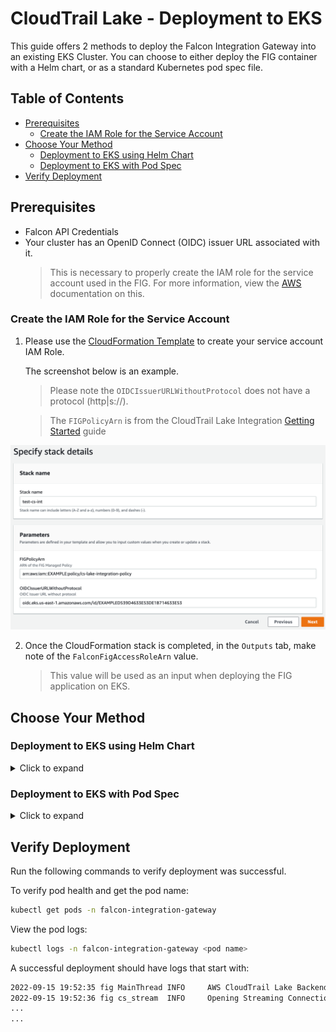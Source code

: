 # CloudTrail Lake - Deployment to EKS
This guide offers 2 methods to deploy the Falcon Integration Gateway into an existing EKS Cluster. You
can choose to either deploy the FIG container with a Helm chart, or as a standard Kubernetes pod spec
file.

## Table of Contents
* [Prerequisites](#prerequisites)
  * [Create the IAM Role for the Service Account](#create-the-iam-role-for-the-service-account)
* [Choose Your Method](#choose-your-method)
  * [Deployment to EKS using Helm Chart](#deployment-to-eks-using-helm-chart)
  * [Deployment to EKS with Pod Spec](#deployment-to-eks-with-pod-spec)
* [Verify Deployment](#verify-deployment)

## Prerequisites
- Falcon API Credentials
- Your cluster has an OpenID Connect (OIDC) issuer URL associated with it.
  > This is necessary to properly create the IAM role for the service account used in the FIG. For
    more information, view the [AWS](https://docs.aws.amazon.com/eks/latest/userguide/iam-roles-for-service-accounts.html)
    documentation on this.

### Create the IAM Role for the Service Account
1. Please use the [CloudFormation Template](./assets/eks-role.yaml) to create your service account IAM Role.

    The screenshot below is an example.
    > Please note the `OIDCIssuerURLWithoutProtocol` does not have a protocol (http|s://).

    > The `FIGPolicyArn` is from the CloudTrail Lake Integration [Getting Started](https://github.com/CrowdStrike/Cloud-AWS/tree/main/cloudtrail-lake#getting-started) guide

![cloudformation-stack](./assets/eks-role-stack-create.png)

2. Once the CloudFormation stack is completed, in the `Outputs` tab, make note of the `FalconFigAccessRoleArn` value.
    > This value will be used as an input when deploying the FIG application on EKS.

## Choose Your Method
### Deployment to EKS using Helm Chart
<details>
  <summary>Click to expand</summary>

  #### Prequisite
  For Dependency requirements, installation instructions, as well as the full list of available configuration options, go to
  the [Helm Chart - Falcon Integration Gateway](https://github.com/CrowdStrike/falcon-helm/tree/main/helm-charts/falcon-integration-gateway)
  repositoy.

  ##### Export the following variables
  ```bash
  export FALCON_CLIENT_ID=<your api falcon client id>
  export FALCON_CLIENT_SECRET=<your api falcon client secret>
  export FALCON_CLOUD_REGION=<your api falcon client region>
  export CLOUDTRAIL_LAKE_CHANNEL_ARN=<your cloudtrail lake channel arn>
  export CLOUDTRAIL_LAKE_REGION=<your aws region aligning with channel>
  export FALCON_APPLICATION_ID=<your unique application stream identifier>
  export IAM_ROLE_ARN=<value from FalconFigAccessRoleArn stack output>
  ```

  #### Installation
  1. Add the CrowdStrike Falcon Helm repository
      ```bash
      helm repo add crowdstrike https://crowdstrike.github.io/falcon-helm
      ```
  2. Update the local Helm repository cache
      ```bash
      helm repo update
      ```
  3. Install the FIG with AWS CloudTrail Lake enabled:
      ```bash
      helm install falcon-fig crowdstrike/falcon-integration-gateway -n falcon-integration-gateway --create-namespace \
        --set falcon.client_id=$FALCON_CLIENT_ID \
        --set falcon.client_secret=$FALCON_CLIENT_SECRET \
        --set falcon.cloud_region=$FALCON_CLOUD_REGION \
        --set falcon.integration_gateway.application_id=$FALCON_APPLICATION_ID \
        --set push.cloudtrail_lake.enabled=true \
        --set push.cloudtrail_lake.channel_arn=$CLOUDTRAIL_LAKE_CHANNEL_ARN \
        --set push.cloudtrail_lake.region=$CLOUDTRAIL_LAKE_REGION \
        --set serviceAccount.annotations."eks\.amazonaws\.com/role-arn"=$IAM_ROLE_ARN
      ```

  #### Uninstall Helm Chart
  To uninstall, run the following command:
  ```bash
  helm uninstall falcon-fig -n falcon-integration-gateway
  ```
  You may need/want to delete the falcon-integration-gateway namespace as well since helm will not do it for you:
  ```bash
  kubectl delete ns falcon-integration-gateway
  ```
</details>

### Deployment to EKS with Pod Spec
<details>
  <summary>Click to expand</summary>

  #### Step 1: Edit Kubernetes Pod Spec
  Download/Edit the pod specification file available [here](https://github.com/CrowdStrike/falcon-integration-gateway/blob/main/docs/cloudtrail-lake/eks/falcon-integration-gateway.yaml).
  ```bash
  wget https://raw.githubusercontent.com/crowdstrike/falcon-integration-gateway/main/docs/cloudtrail-lake/eks/falcon-integration-gateway.yaml
  ```
  Replace the credentials in the pod spec with the actual Falcon API credentials. The following commands illustrate how to base64 encode the credentials.
  ```bash
  echo -n $FALCON_CLIENT_ID | base64
  ```
  ```bash
  echo -n $FALCON_CLIENT_SECRET | base64
  ```
  Replace the `<IAM_ROLE_ARN>` variable with the `FalconFigAccessRoleArn` output value from the cloudformation SA IAM role stack.
  ```yaml
  apiVersion: v1
  kind: ServiceAccount
  metadata:
  name: falcon-integration-gateway
  namespace: falcon-integration-gateway
  annotations:
    eks.amazonaws.com/role-arn: <IAM_ROLE_ARN>
  ```
  ##### ConfigMap Updates:
  Uncomment the following variables in the `config.ini` ConfigMap:
  > For more information about configuration options, refer to the FIG [config.ini](../../../config/config.ini).

  `channel_arn =` should be set to your provided CloudTrail Lake Channel ARN

  `region =` should be set to your AWS region where you setup the CloudTrail Lake Channel

  `application_id =` should be set to something unique.
  > Running multiple FIG instances with the same `application_id` can cause issues.

  See the below example of config changes:
  <details open>
    <summary>Example config.ini</summary>

  ```bash
  # Falcon Integration Gateway

  [main]
  # Cloud backends that are enabled. The gateway will push events to the cloud providers specified below
  backends=CLOUDTRAIL_LAKE

  # Uncomment to configure number of threads that process Falcon Events
  #worker_threads = 4

  [events]
  # Uncomment to filter out events based on number of days past the event (default 21)
  older_than_days_threshold = 14

  [logging]
  # Uncomment to request logging level (ERROR, WARN, INFO, DEBUG)
  #level = DEBUG

  [falcon]
  # Uncomment to provide Falcon Cloud. Alternatively, use FALCON_CLOUD_REGION env variable.
  cloud_region = us-2

  # Uncomment to provide application id. Needs to be different per each fig instance.
  # Alternatively, use FALCON_APPLICATION_ID env variable.
  application_id = fig-int-1

  [cloudtrail_lake]
  # AWS CloudTrail Lake section is applicable only when CLOUDTRAIL_LAKE backend is enabled in the [main] section.

  # Uncomment to provide the Channel ARN. Alternatively, use CLOUDTRAIL_LAKE_CHANNEL_ARN env variable.
  channel_arn = arn:aws:cloudtrail:us-east-1:EXAMPLE:channel/EXAMPLE-9f94-471c-96ba-EXAMPLE

  # Uncomment to provide the AWS region. Should match the same region as the Channel.
  # Alternatively, use CLOUDTRAIL_LAKE_REGION env variable.
  region = us-east-1
  ```
  </details>

  #### Step 2: Deploy to EKS
  Ensure your kubectl command is configured to use your EKS environment
  ```bash
  kubectl cluster-info
  ```
  Deploy the pod
  ```bash
  kubectl apply -f falcon-integration-gateway.yaml
  ```
  A successful run should display:
  ```bash
  namespace/falcon-integration-gateway created
  secret/falcon-integration-gateway-creds created
  configmap/falcon-integration-gateway-config created
  serviceaccount/falcon-integration-gateway created
  deployment.apps/falcon-integration-gateway created
  ```

  ### Uninstall
  To uninstall, run the following command:
  ```bash
  kubectl delete -f falcon-integration-gateway.yaml
  ```
</details>

## Verify Deployment
Run the following commands to verify deployment was successful.

To verify pod health and get the pod name:
```bash
kubectl get pods -n falcon-integration-gateway
```
View the pod logs:
```bash
kubectl logs -n falcon-integration-gateway <pod name>
```
A successful deployment should have logs that start with:
```bash
2022-09-15 19:52:35 fig MainThread INFO     AWS CloudTrail Lake Backend is enabled.
2022-09-15 19:52:36 fig cs_stream  INFO     Opening Streaming Connection
...
...
```
